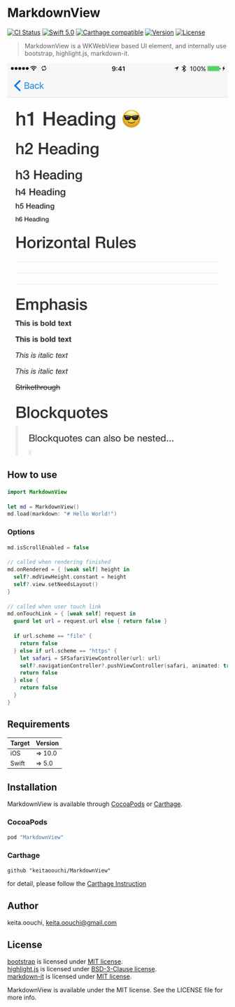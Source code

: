 # MarkdownView

[![CI Status](http://img.shields.io/travis/keitaoouchi/MArkdownView.svg?style=flat)](https://travis-ci.org/keitaoouchi/MarkdownView)
[![Swift 5.0](https://img.shields.io/badge/Swift-5.0-orange.svg?style=flat)](https://swift.org/)
[![Carthage compatible](https://img.shields.io/badge/Carthage-compatible-4BC51D.svg?style=flat)](https://github.com/Carthage/Carthage)
[![Version](https://img.shields.io/cocoapods/v/MarkdownView.svg?style=flat)](http://cocoapods.org/pods/MarkdownView)
[![License](https://img.shields.io/cocoapods/l/MarkdownView.svg?style=flat)](http://cocoapods.org/pods/MarkdownView)

> MarkdownView is a WKWebView based UI element, and internally use bootstrap, highlight.js, markdown-it.

![GIF](https://github.com/keitaoouchi/MarkdownView/blob/master/sample.gif "GIF")

## How to use

```swift
import MarkdownView

let md = MarkdownView()
md.load(markdown: "# Hello World!")
```

### Options

```swift
md.isScrollEnabled = false

// called when rendering finished
md.onRendered = { [weak self] height in
  self?.mdViewHeight.constant = height
  self?.view.setNeedsLayout()
}

// called when user touch link
md.onTouchLink = { [weak self] request in
  guard let url = request.url else { return false }

  if url.scheme == "file" {
    return false
  } else if url.scheme == "https" {
    let safari = SFSafariViewController(url: url)
    self?.navigationController?.pushViewController(safari, animated: true)
    return false
  } else {
    return false
  }
}
```

## Requirements

| Target            | Version |
|-------------------|---------|
| iOS               |  => 10.0 |
| Swift             |  => 5.0 |

## Installation

MarkdownView is available through [CocoaPods](http://cocoapods.org) or [Carthage](https://github.com/Carthage/Carthage).

### CocoaPods

```ruby
pod "MarkdownView"
```

### Carthage

```
github "keitaoouchi/MarkdownView"
```

for detail, please follow the [Carthage Instruction](https://github.com/Carthage/Carthage#if-youre-building-for-ios-tvos-or-watchos)


## Author

keita.oouchi, keita.oouchi@gmail.com

## License

[bootstrap](http://getbootstrap.com/) is licensed under [MIT license](https://github.com/twbs/bootstrap/blob/v4-dev/LICENSE).  
[highlight.js](https://highlightjs.org/) is licensed under [BSD-3-Clause license](https://github.com/isagalaev/highlight.js/blob/master/LICENSE).  
[markdown-it](https://markdown-it.github.io/) is licensed under [MIT license](https://github.com/markdown-it/markdown-it/blob/master/LICENSE).  

MarkdownView is available under the MIT license. See the LICENSE file for more info.
